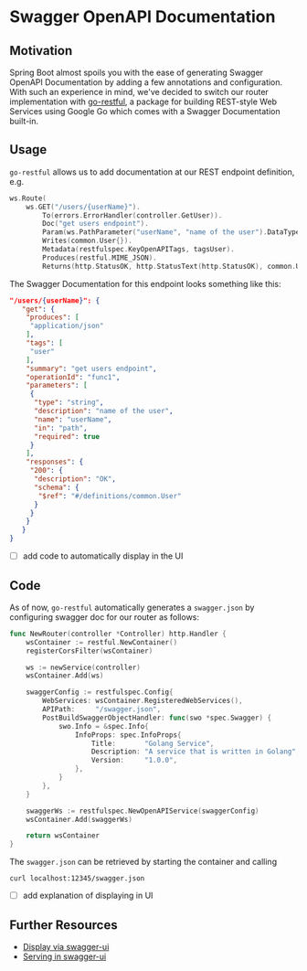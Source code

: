 # Swagger OpenAPI Documentation

## Motivation
Spring Boot almost spoils you with the ease of generating Swagger OpenAPI Documentation 
by adding a few annotations and configuration. 
With such an experience in mind, we've decided to switch our router implementation with [go-restful](https://github.com/emicklei/go-restful), 
a package for building REST-style Web Services using Google Go which comes with a Swagger Documentation built-in.

## Usage 
`go-restful` allows us to add documentation at our REST endpoint definition, e.g. 

```go
ws.Route(
    ws.GET("/users/{userName}").
        To(errors.ErrorHandler(controller.GetUser)).
        Doc("get users endpoint").
        Param(ws.PathParameter("userName", "name of the user").DataType("string")).
        Writes(common.User{}).
        Metadata(restfulspec.KeyOpenAPITags, tagsUser).
        Produces(restful.MIME_JSON).
        Returns(http.StatusOK, http.StatusText(http.StatusOK), common.User{}))
```

The Swagger Documentation for this endpoint looks something like this:

```json
"/users/{userName}": {
   "get": {
    "produces": [
     "application/json"
    ],
    "tags": [
     "user"
    ],
    "summary": "get users endpoint",
    "operationId": "func1",
    "parameters": [
     {
      "type": "string",
      "description": "name of the user",
      "name": "userName",
      "in": "path",
      "required": true
     }
    ],
    "responses": {
     "200": {
      "description": "OK",
      "schema": {
       "$ref": "#/definitions/common.User"
      }
     }
    }
   }
}
```

- [ ] add code to automatically display in the UI

## Code

As of now, `go-restful` automatically generates a `swagger.json` by configuring swagger doc for our router as follows: 

```go
func NewRouter(controller *Controller) http.Handler {
	wsContainer := restful.NewContainer()
	registerCorsFilter(wsContainer)

	ws := newService(controller)
	wsContainer.Add(ws)

	swaggerConfig := restfulspec.Config{
		WebServices: wsContainer.RegisteredWebServices(),
		APIPath:     "/swagger.json",
		PostBuildSwaggerObjectHandler: func(swo *spec.Swagger) {
			swo.Info = &spec.Info{
				InfoProps: spec.InfoProps{
					Title:       "Golang Service",
					Description: "A service that is written in Golang",
					Version:     "1.0.0",
				},
			}
		},
	}

	swaggerWs := restfulspec.NewOpenAPIService(swaggerConfig)
	wsContainer.Add(swaggerWs)

	return wsContainer
}
```

The `swagger.json` can be retrieved by starting the container and calling 

```shell
curl localhost:12345/swagger.json
```

- [ ] add explanation of displaying in UI

## Further Resources
- [Display via swagger-ui](https://ribice.medium.com/serve-swaggerui-within-your-golang-application-5486748a5ed4) 
- [Serving in swagger-ui](https://gist.github.com/StevenACoffman/fe5f7774c750926210b642a0997479b0)